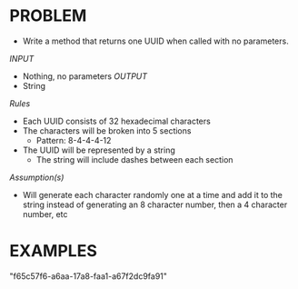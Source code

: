 # PROBLEM
- Write a method that returns one UUID when called with no parameters.

*INPUT*
- Nothing, no parameters
*OUTPUT*
- String

*Rules*
- Each UUID consists of 32 hexadecimal characters
- The characters will be broken into 5 sections
    - Pattern: 8-4-4-4-12
- The UUID will be represented by a string
  - The string will include dashes between each section

*Assumption(s)*
- Will generate each character randomly one at a time and add it to the string instead of generating an 8 character number, then a 4 character number, etc

# EXAMPLES
"f65c57f6-a6aa-17a8-faa1-a67f2dc9fa91"